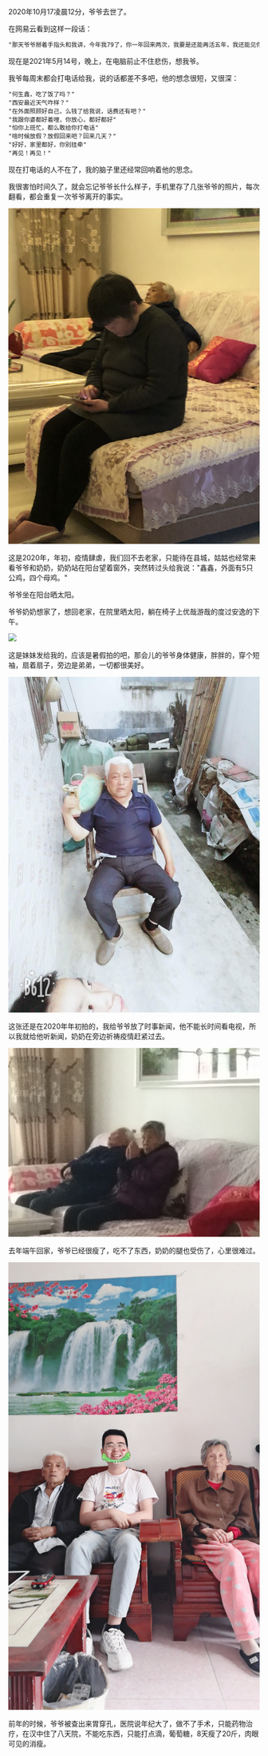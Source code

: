 2020年10月17凌晨12分，爷爷去世了。

在网易云看到这样一段话：

```md
"那天爷爷掰着手指头和我讲，今年我79了，你一年回来两次，我要是还能再活五年，我还能见你十多次。"
```

现在是2021年5月14号，晚上，在电脑前止不住悲伤，想我爷。

我爷每周末都会打电话给我，说的话都差不多吧，他的想念很短，又很深：

```md
"何生鑫，吃了饭了吗？"
"西安最近天气咋样？"
"在外面照顾好自己，么钱了给我说，话费还有吧？"
"我跟你婆都好着哩，你放心，都好都好"
"怕你上班忙，都么敢给你打电话"
"啥时候放假？放假回来吧？回来几天？"
"好好，家里都好，你别挂牵"
"再见！再见！"
```

现在打电话的人不在了，我的脑子里还经常回响着他的思念。

我很害怕时间久了，就会忘记爷爷长什么样子，手机里存了几张爷爷的照片，每次翻看，都会重复一次爷爷离开的事实。

![](../imgs/love_yeye1.jpg)

这是2020年，年初，疫情肆虐，我们回不去老家，只能待在县城，姑姑也经常来看爷爷和奶奶，奶奶站在阳台望着窗外，突然转过头给我说："鑫鑫，外面有5只公鸡，四个母鸡。"

爷爷坐在阳台晒太阳。

爷爷奶奶想家了，想回老家，在院里晒太阳，躺在椅子上优哉游哉的度过安逸的下午。

![](../imgs/home.jpg)

这是妹妹发给我的，应该是暑假拍的吧，那会儿的爷爷身体健康，胖胖的，穿个短袖，扇着扇子，旁边是弟弟，一切都很美好。

![](../imgs/love_yeye2.jpg)

这张还是在2020年年初拍的，我给爷爷放了时事新闻，他不能长时间看电视，所以我就给他听新闻，奶奶在旁边祈祷疫情赶紧过去。

![](../imgs/love_yeye3.jpg)

去年端午回家，爷爷已经很瘦了，吃不了东西，奶奶的腿也受伤了，心里很难过。

![](../imgs/love_yeye5.jpg)

前年的时候，爷爷被查出来胃穿孔，医院说年纪大了，做不了手术，只能药物治疗，在汉中住了八天院，不能吃东西，只能打点滴，葡萄糖，8天瘦了20斤，肉眼可见的消瘦。